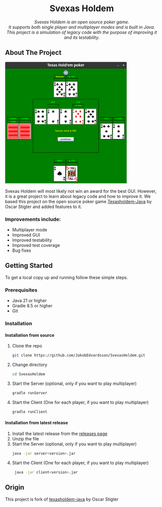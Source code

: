 <h1 align="center">Svexas Holdem</h1>
<p align="center"><i>
    Svexas Holdem is an open source poker game.
    <br/>
    It supports both single player and multiplayer modes and is built in Java.  
    <br/>
    This project is a simulation of legacy code with the purpose of improving it and its testability.
</i></p>



<!-- ABOUT THE PROJECT -->
## About The Project

<img height="400" src="assets/images/InGame.png" width="400" alt="Image of the game"/>

Svexas Holdem will most likely not win an award for the best GUI.
However, it is a great project to learn about legacy code and how to improve it.
We based this project on the open source poker game 
[Texasholdem-Java](https://code.google.com/archive/p/texasholdem-java/) by Oscar Stigter and added features to it.


### Improvements include:
* Multiplayer mode
* Improved GUI
* Improved testability
* Improved test coverage
* Bug fixes


<!-- GETTING STARTED -->
## Getting Started

To get a local copy up and running follow these simple steps.

### Prerequisites
 * Java 21 or higher
 * Gradle 8.5 or higher
 * Git
 

### Installation

#### Installation from source

1. Clone the repo
   ```sh
   git clone https://github.com/JakobEdvardsson/SvexasHoldem.git
   ```
2. Change directory
   ```sh
   cd SvexasHoldem
   ```
3. Start the Server (optional, only if you want to play multiplayer)
   ```sh
   gradle runServer
   ```
4. Start the Client (One for each player, if you want to play multiplayer)
   ```sh
   gradle runClient
   ```


#### Installation from latest release

1. Install the latest release from the [releases page](https://github.com/JakobEdvardsson/SvexasHoldem/releases/)
2. Unzip the file
3. Start the Server (optional, only if you want to play multiplayer)
   ```sh
   java -jar server<version>.jar
   ```
4. Start the Client (One for each player, if you want to play multiplayer)
   ```sh
    java -jar client<version>.jar
    ```
   
## Origin

This project is fork of [texasholdem-java](https://code.google.com/p/texasholdem-java/) by Oscar Stigter